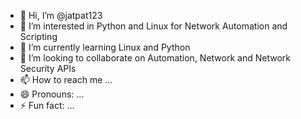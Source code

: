 - 👋 Hi, I’m @jatpat123
- 👀 I’m interested in Python and Linux for Network Automation and Scripting
- 🌱 I’m currently learning Linux and Python
- 💞️ I’m looking to collaborate on Automation, Network and Network Security APIs
- 📫 How to reach me ...
- 😄 Pronouns: ...
- ⚡ Fun fact: ...

<!---
jatpat123/jatpat123 is a ✨ special ✨ repository because its `README.md` (this file) appears on your GitHub profile.
You can click the Preview link to take a look at your changes.
--->
